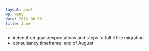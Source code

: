 ```yaml
---
layout: post
wp: wp08
date: 2016-06-30
title: June
---
```


- indentified goals/expectations and steps to fulfill the migration
- consultancy timeframe: end of August


